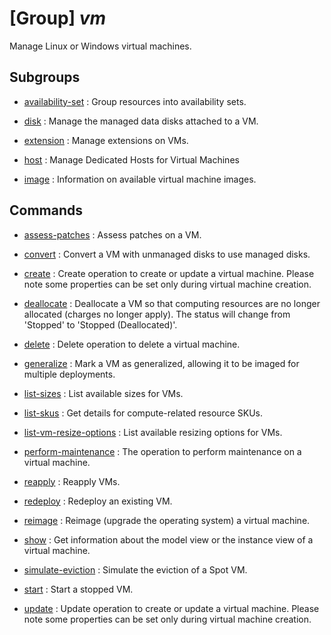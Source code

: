 # [Group] _vm_

Manage Linux or Windows virtual machines.

## Subgroups

- [availability-set](/Commands/vm/availability-set/readme.md)
: Group resources into availability sets.

- [disk](/Commands/vm/disk/readme.md)
: Manage the managed data disks attached to a VM.

- [extension](/Commands/vm/extension/readme.md)
: Manage extensions on VMs.

- [host](/Commands/vm/host/readme.md)
: Manage Dedicated Hosts for Virtual Machines

- [image](/Commands/vm/image/readme.md)
: Information on available virtual machine images.

## Commands

- [assess-patches](/Commands/vm/_assess-patches.md)
: Assess patches on a VM.

- [convert](/Commands/vm/_convert.md)
: Convert a VM with unmanaged disks to use managed disks.

- [create](/Commands/vm/_create.md)
: Create operation to create or update a virtual machine. Please note some properties can be set only during virtual machine creation.

- [deallocate](/Commands/vm/_deallocate.md)
: Deallocate a VM so that computing resources are no longer allocated (charges no longer apply). The status will change from 'Stopped' to 'Stopped (Deallocated)'.

- [delete](/Commands/vm/_delete.md)
: Delete operation to delete a virtual machine.

- [generalize](/Commands/vm/_generalize.md)
: Mark a VM as generalized, allowing it to be imaged for multiple deployments.

- [list-sizes](/Commands/vm/_list-sizes.md)
: List available sizes for VMs.

- [list-skus](/Commands/vm/_list-skus.md)
: Get details for compute-related resource SKUs.

- [list-vm-resize-options](/Commands/vm/_list-vm-resize-options.md)
: List available resizing options for VMs.

- [perform-maintenance](/Commands/vm/_perform-maintenance.md)
: The operation to perform maintenance on a virtual machine.

- [reapply](/Commands/vm/_reapply.md)
: Reapply VMs.

- [redeploy](/Commands/vm/_redeploy.md)
: Redeploy an existing VM.

- [reimage](/Commands/vm/_reimage.md)
: Reimage (upgrade the operating system) a virtual machine.

- [show](/Commands/vm/_show.md)
: Get information about the model view or the instance view of a virtual machine.

- [simulate-eviction](/Commands/vm/_simulate-eviction.md)
: Simulate the eviction of a Spot VM.

- [start](/Commands/vm/_start.md)
: Start a stopped VM.

- [update](/Commands/vm/_update.md)
: Update operation to create or update a virtual machine. Please note some properties can be set only during virtual machine creation.
